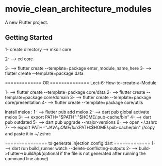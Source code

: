 # movie_clean_architecture_modules

A new Flutter project.

## Getting Started

1- create directory --> mkdir core

2- --> cd core

3- --> flutter create --template=package enter_module_name_here
3- --> flutter create --template=package data

============= OR ============== 
Lect-6-How-to-create-a-Module

1- --> flutter create --template=package core/data
2- --> flutter create --template=package core/domain
3- --> flutter create --template=package core/presentation
4- --> flutter create --template=package core/utils

install melos :
1- --> flutter pub add melos
2- --> dart pub global activate melos
3- --> export PATH="$PATH":"$HOME/.pub-cache/bin"
4- --> dart pub outdated
5- --> dart pub upgrade --major-versions
6- --> open ~/.zshrc
7- --> export PATH="$JAVA_HOME/bin:$PATH:$HOME/.pub-cache/bin"  //copy and paste it in ~/.zshrc

=============== to generate injection.config.dart =============
1- --> dart run build_runner watch --delete-conflicting-outputs
2- --> build->flutter->buildApk(optional if the file is not generated after running the command line above)